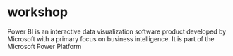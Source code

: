 # workshop
Power BI is an interactive data visualization software product developed by Microsoft with a primary focus on business intelligence. It is part of the Microsoft Power Platform
